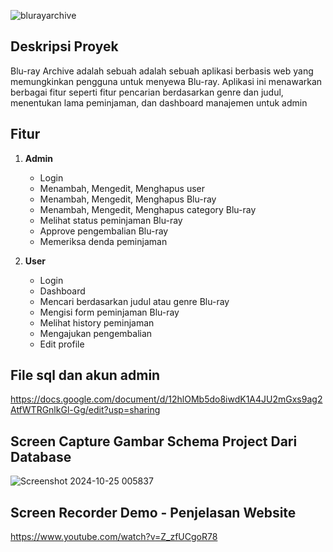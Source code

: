 ![blurayarchive](https://github.com/user-attachments/assets/9ab63226-f464-4516-9bf0-7c048089e6fb)

## Deskripsi Proyek

Blu-ray Archive adalah sebuah adalah sebuah aplikasi berbasis web yang memungkinkan pengguna untuk menyewa Blu-ray. Aplikasi ini menawarkan berbagai fitur seperti fitur pencarian berdasarkan genre dan judul, menentukan lama peminjaman, dan dashboard manajemen untuk admin



## Fitur

1. **Admin**
   - Login
   - Menambah, Mengedit, Menghapus user
   - Menambah, Mengedit, Menghapus Blu-ray
   - Menambah, Mengedit, Menghapus category Blu-ray
   - Melihat status peminjaman Blu-ray
   - Approve pengembalian Blu-ray
   - Memeriksa denda peminjaman

2. **User**
   - Login
   - Dashboard
   - Mencari berdasarkan judul atau genre Blu-ray
   - Mengisi form peminjaman Blu-ray 
   - Melihat history peminjaman
   - Mengajukan pengembalian
   - Edit profile

## File sql dan akun admin
https://docs.google.com/document/d/12hlOMb5do8iwdK1A4JU2mGxs9ag2AtfWTRGnlkGl-Gg/edit?usp=sharing
## Screen Capture Gambar Schema Project Dari Database

![Screenshot 2024-10-25 005837](https://github.com/user-attachments/assets/04aeac2f-5a93-4f7a-9d06-7f1ea0e256c4)


## Screen Recorder Demo - Penjelasan Website
https://www.youtube.com/watch?v=Z_zfUCgoR78


